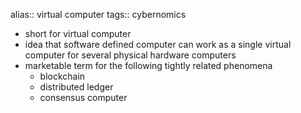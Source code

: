 alias:: virtual computer
tags:: cybernomics

- short for virtual computer
- idea that software defined computer can work as a single virtual computer for several physical hardware computers
- marketable term for the following tightly related phenomena
	- blockchain
	- distributed ledger
	- consensus computer